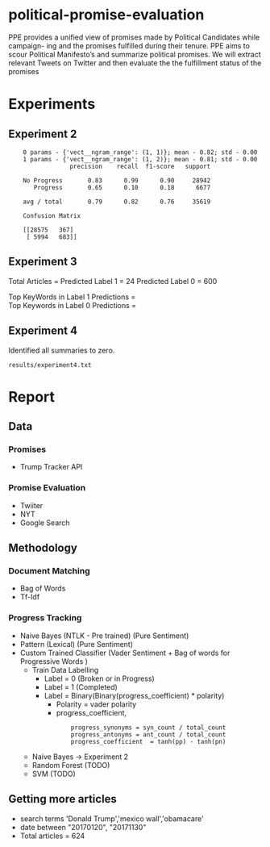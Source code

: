 # political-promise-evaluation
PPE provides a unified view of promises made by Political Candidates while campaign- ing and the promises fulfilled during their tenure. PPE aims to scour Political Manifesto’s and summarize political promises. We will extract relevant Tweets on Twitter and then evaluate the the fulfillment status of the promises


# Experiments

## Experiment 2

```
    0 params - {'vect__ngram_range': (1, 1)}; mean - 0.82; std - 0.00
    1 params - {'vect__ngram_range': (1, 2)}; mean - 0.81; std - 0.00
                 precision    recall  f1-score   support
    
    No Progress       0.83      0.99      0.90     28942
       Progress       0.65      0.10      0.18      6677
    
    avg / total       0.79      0.82      0.76     35619
    
    Confusion Matrix
    
    [[28575   367]
     [ 5994   683]]
```
 
## Experiment 3
Total Articles = 
Predicted Label 1 = 24
Predicted Label 0 = 600

Top KeyWords in Label 1 Predictions =  
Top Keywords in Label 0 Predictions = 


## Experiment 4

Identified all summaries to zero.

`results/experiment4.txt`

# Report


## Data

### Promises
- Trump Tracker API 

### Promise Evaluation
- Twiiter 
- NYT
- Google Search

## Methodology

### Document Matching 
- Bag of Words
- Tf-Idf

### Progress Tracking
- Naive Bayes (NTLK - Pre trained) (Pure Sentiment)
- Pattern (Lexical) (Pure Sentiment)
- Custom Trained Classifier (Vader Sentiment + Bag of words for Progressive Words )
    - Train Data Labelling
        - Label = 0 (Broken or in Progress)
        - Label = 1 (Completed)
        - Label = Binary(Binary(progress_coefficient) * polarity)
            - Polarity = vader polarity
            - progress_coefficient, 
                ```
                    progress_synonyms = syn_count / total_count
                    progress_antonyms = ant_count / total_count
                    progress_coefficient  = tanh(pp) - tanh(pn)
                ```
    - Naive Bayes -> Experiment 2
    - Random Forest (TODO)
    - SVM (TODO)
    
    
    
## Getting more articles 
- search terms 'Donald Trump','mexico wall','obamacare'
- date between  "20170120", "20171130"
- Total articles = 624
